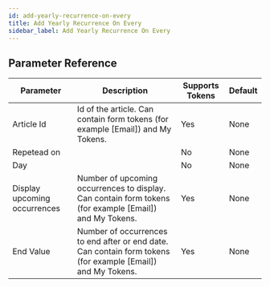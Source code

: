 ```yaml
---
id: add-yearly-recurrence-on-every
title: Add Yearly Recurrence On Every
sidebar_label: Add Yearly Recurrence On Every
---
```





## Parameter Reference
| Parameter | Description | Supports Tokens | Default |
| -- | -- | -- | -- |
| Article Id | Id of the article. Can contain form tokens (for example [Email]) and My Tokens. | Yes | None |
| Repetead on |  | No | None |
| Day |  | No | None |
| Display upcoming occurrences | Number of upcoming occurrences to display. Can contain form tokens (for example [Email]) and My Tokens. | Yes | None |
| End Value | Number of occurrences to end after or end date. Can contain form tokens (for example [Email]) and My Tokens. | Yes | None |
